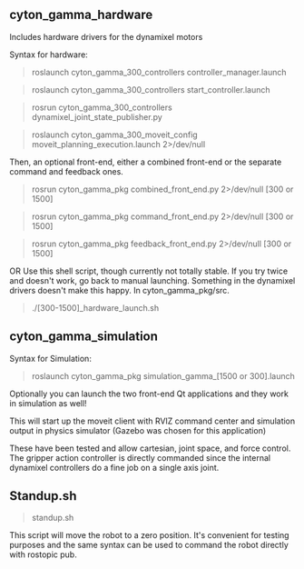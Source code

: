 ## cyton_gamma_hardware
Includes hardware drivers for the dynamixel motors 

Syntax for hardware: 
> roslaunch cyton_gamma_300_controllers controller_manager.launch

> roslaunch cyton_gamma_300_controllers start_controller.launch

> rosrun cyton_gamma_300_controllers dynamixel_joint_state_publisher.py

> roslaunch cyton_gamma_300_moveit_config moveit_planning_execution.launch 2>/dev/null

Then, an optional front-end, either a combined front-end or the separate command and feedback ones.

> rosrun cyton_gamma_pkg combined_front_end.py 2>/dev/null [300 or 1500]

> rosrun cyton_gamma_pkg command_front_end.py 2>/dev/null [300 or 1500]

> rosrun cyton_gamma_pkg feedback_front_end.py 2>/dev/null [300 or 1500]

OR Use this shell script, though currently not totally stable. If you try twice and doesn't work, go back to manual launching. Something in the dynamixel drivers doesn't make this happy. In cyton_gamma_pkg/src.

> ./[300-1500]_hardware_launch.sh

## cyton_gamma_simulation
Syntax for Simulation: 
> roslaunch cyton_gamma_pkg simulation_gamma_[1500 or 300].launch 

Optionally you can launch the two front-end Qt applications and they work in simulation as well!

This will start up the moveit client with RVIZ command center and simulation output in physics simulator (Gazebo was chosen for this application) 

These have been tested and allow cartesian, joint space, and force control. The gripper action controller is directly commanded since the internal dynamixel controllers do a fine job on a single axis joint. 

## Standup.sh
> standup.sh

This script will move the robot to a zero position. It's convenient for testing purposes and the same syntax can be used to command the robot directly with rostopic pub. 
